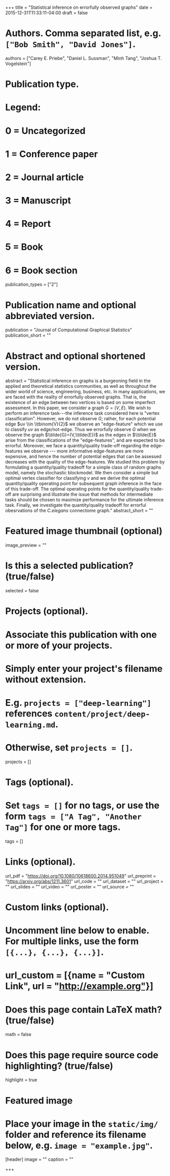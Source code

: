 +++
title = "Statistical inference on errorfully observed graphs"
date = 2015-12-31T11:33:11-04:00
draft = false

# Authors. Comma separated list, e.g. `["Bob Smith", "David Jones"]`.
authors = ["Carey E. Priebe", "Daniel L. Sussman", "Minh Tang", "Joshua T. Vogelstein"]

# Publication type.
# Legend:
# 0 = Uncategorized
# 1 = Conference paper
# 2 = Journal article
# 3 = Manuscript
# 4 = Report
# 5 = Book
# 6 = Book section
publication_types = ["2"]

# Publication name and optional abbreviated version.
publication = "Journal of Computational Graphical Statistics"
publication_short = ""

# Abstract and optional shortened version.
abstract = "Statistical inference on graphs is a burgeoning field in the applied and theoretical statistics communities, as well as throughout the wider world of science, engineering, business, etc. In many applications, we are faced with the reality of errorfully observed graphs. That is, the existence of an edge between two vertices is based on some imperfect assessment. In this paper, we consider a graph $G=(V,E)$. We wish to perform an inference task---the inference task considered here is \"vertex classification\". However, we do not observe $G$; rather, for each potential edge $uv \\in \\tbinom{V}{2}$ we observe an \"edge-feature\" which we use to classify $uv$ as edge/not-edge. Thus we errorfully observe $G$ when we observe the graph $\\tilde{G}=(V,\\tilde{E})$ as the edges in $\\tilde{E}$ arise from the classifications of the \"edge-features\", and are expected to be errorful. Moreover, we face a quantity/quality trade-off regarding the edge-features we observe --- more informative edge-features are more expensive, and hence the number of potential edges that can be assessed decreases with the quality of the edge-features. We studied this problem by formulating a quantity/quality tradeoff for a simple class of random graphs model, namely the stochastic blockmodel. We then consider a simple but optimal vertex classifier for classifying $v$ and we derive the optimal quantity/quality operating point for subsequent graph inference in the face of this trade-off. The optimal operating points for the quantity/quality trade-off are surprising and illustrate the issue that methods for intermediate tasks should be chosen to maximize performance for the ultimate inference task. Finally, we investigate the quantity/quality tradeoff for errorful obesrvations of the *C.elegans* connectome graph."
abstract_short = ""

# Featured image thumbnail (optional)
image_preview = ""

# Is this a selected publication? (true/false)
selected = false

# Projects (optional).
#   Associate this publication with one or more of your projects.
#   Simply enter your project's filename without extension.
#   E.g. `projects = ["deep-learning"]` references `content/project/deep-learning.md`.
#   Otherwise, set `projects = []`.
projects = []

# Tags (optional).
#   Set `tags = []` for no tags, or use the form `tags = ["A Tag", "Another Tag"]` for one or more tags.
tags = []

# Links (optional).
url_pdf = "https://doi.org/10.1080/10618600.2014.951049"
url_preprint = "https://arxiv.org/abs/1211.3601"
url_code = ""
url_dataset = ""
url_project = ""
url_slides = ""
url_video = ""
url_poster = ""
url_source = ""

# Custom links (optional).
#   Uncomment line below to enable. For multiple links, use the form `[{...}, {...}, {...}]`.
# url_custom = [{name = "Custom Link", url = "http://example.org"}]

# Does this page contain LaTeX math? (true/false)
math = false

# Does this page require source code highlighting? (true/false)
highlight = true

# Featured image
# Place your image in the `static/img/` folder and reference its filename below, e.g. `image = "example.jpg"`.
[header]
image = ""
caption = ""

+++
